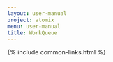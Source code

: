 ```yaml
---
layout: user-manual
project: atomix
menu: user-manual
title: WorkQueue
---
```


{% include common-links.html %}
